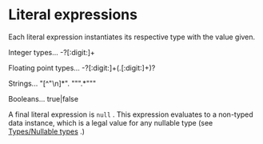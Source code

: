 

Literal expressions
===================

Each literal expression instantiates its respective type with the value given.

Integer types... -?[:digit:]+

Floating point types... -?[:digit:]+(.[:digit:]+)?

Strings... "[\^"\\n]\*". """.\*"""

Booleans... true|false

A final literal expression is `null` . This expression evaluates to a non-typed data instance, which is a legal value for any nullable type
(see [Types/Nullable types](http://wiki.gnome.org/action/show/Projects/Vala/Manual/Export/Vala/Manual/Types#Nullable_types)
.)


